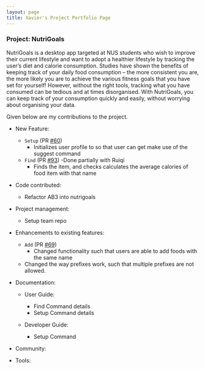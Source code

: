 ```yaml
---
layout: page
title: Xavier's Project Portfolio Page
---
```


### Project: NutriGoals

NutriGoals is a desktop app targeted at NUS students who wish to improve their current lifestyle and want to adopt
a healthier lifestyle by tracking the user’s diet and calorie consumption. Studies have shown the benefits of keeping
track of your daily food consumption – the more consistent you are, the more likely you are to achieve the various
fitness goals that you have set for yourself! However, without the right tools, tracking what you have consumed can be
tedious and at times disorganised. With NutriGoals, you can keep track of your consumption quickly and easily, without
worrying about organising your data.

Given below are my contributions to the project.

* New Feature:
  * `Setup` (PR [#60](https://github.com/AY2223S1-CS2103T-T17-2/tp/pull/60))
    * Initializes user profile to so that user can get make use of the suggest command
  * `Find` (PR [#93](https://github.com/AY2223S1-CS2103T-T17-2/tp/pull/93)) -Done partially with Ruiqi
    * Finds the item, and checks calculates the average calories of food item with that name

* Code contributed:
  * Refactor AB3 into nutrigoals

* Project management:
  * Setup team repo

* Enhancements to existing features:
  * `Add` (PR [#69](https://github.com/AY2223S1-CS2103T-T17-2/tp/pull/69))
    * Changed functionality such that users are able to add foods with the same name
  * Changed the way prefixes work, such that multiple prefixes are not allowed.

* Documentation:
    * User Guide:
      * Find Command details
      * Setup Command details
    
    * Developer Guide:
      * Setup Command

* Community:

* Tools:

